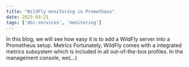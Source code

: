 ```yaml
---
title: "WildFly monitoring in Prometheus"
date: 2023-03-21
tags: ['dbi-services', 'monitoring']
---
```

In this blog, we will see how easy it is to add a WildFly server into a Prometheus setup. Metrics Fortunately, WildFly comes with a integrated metrics subsystem which is included in all out-of-the-box profiles. In the management console, we(…)